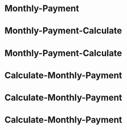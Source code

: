 # Monthly-Payment
# Monthly-Payment-Calculate
# Monthly-Payment-Calculate
# Calculate-Monthly-Payment
# Calculate-Monthly-Payment
# Calculate-Monthly-Payment
